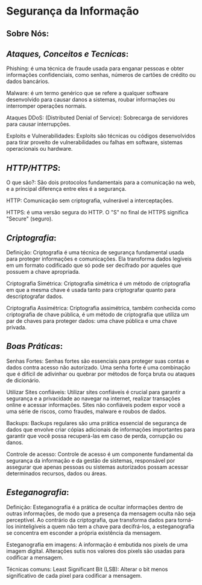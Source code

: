 # Segurança da Informação

## Sobre Nós:

## *Ataques, Conceitos e Tecnicas*:

Phishing: é uma técnica de fraude usada para enganar pessoas e obter informações confidenciais, como senhas, números de cartões de crédito ou dados bancários.

Malware: é um termo genérico que se refere a qualquer software desenvolvido para causar danos a sistemas, roubar informações ou interromper operações normais.

Ataques DDoS: (Distributed Denial of Service): Sobrecarga de servidores para causar interrupções.

Exploits e Vulnerabilidades: Exploits são técnicas ou códigos desenvolvidos para tirar proveito de vulnerabilidades ou falhas em software, sistemas operacionais ou hardware.


## *HTTP/HTTPS*:
O que são?: São dois protocolos fundamentais para a comunicação na web, e a principal diferença entre eles é a segurança.

HTTP: Comunicação sem criptografia, vulnerável a interceptações.

HTTPS: é uma versão segura do HTTP. O "S" no final de HTTPS significa "Secure" (seguro).


## *Criptografia*:
Definição: Criptografia é uma técnica de segurança fundamental usada para proteger informações e comunicações. Ela transforma dados legíveis em um formato codificado que só pode ser decifrado por aqueles que possuem a chave apropriada.

Criptografia Simétrica: Criptografia simétrica é um método de criptografia em que a mesma chave é usada tanto para criptografar quanto para descriptografar dados.


Criptografia Assimétrica: Criptografia assimétrica, também conhecida como criptografia de chave pública, é um método de criptografia que utiliza um par de chaves para proteger dados: uma chave pública e uma chave privada.


## *Boas Práticas*:

Senhas Fortes: Senhas fortes são essenciais para proteger suas contas e dados contra acesso não autorizado. Uma senha forte é uma combinação que é difícil de adivinhar ou quebrar por métodos de força bruta ou ataques de dicionário.

Utilizar Sites confiáveis: Utilizar sites confiáveis é crucial para garantir a segurança e a privacidade ao navegar na internet, realizar transações online e acessar informações. Sites não confiáveis podem expor você a uma série de riscos, como fraudes, malware e roubos de dados.

Backups: Backups regulares são uma prática essencial de segurança de dados que envolve criar cópias adicionais de informações importantes para garantir que você possa recuperá-las em caso de perda, corrupção ou danos.

Controle de acesso: Controle de acesso é um componente fundamental da segurança da informação e da gestão de sistemas, responsável por assegurar que apenas pessoas ou sistemas autorizados possam acessar determinados recursos, dados ou áreas.

## *Esteganografia*:

Definição: Esteganografia é a prática de ocultar informações dentro de outras informações, de modo que a presença da mensagem oculta não seja perceptível. Ao contrário da criptografia, que transforma dados para torná-los ininteligíveis a quem não tem a chave para decifrá-los, a esteganografia se concentra em esconder a própria existência da mensagem.


Esteganografia em imagens: A informação é embutida nos pixels de uma imagem digital. Alterações sutis nos valores dos pixels são usadas para codificar a mensagem. 

Técnicas comuns: Least Significant Bit (LSB): Alterar o bit menos significativo de cada pixel para codificar a mensagem.






